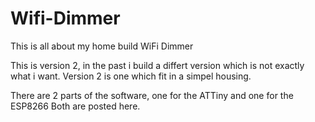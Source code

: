 # Wifi-Dimmer
This is all about my home build WiFi Dimmer

This is version 2, in the past i build a differt version which is not exactly what i want. 
Version 2 is one which fit in a simpel housing. 

There are 2 parts of the software, one for the ATTiny and one for the ESP8266
Both are posted here. 
